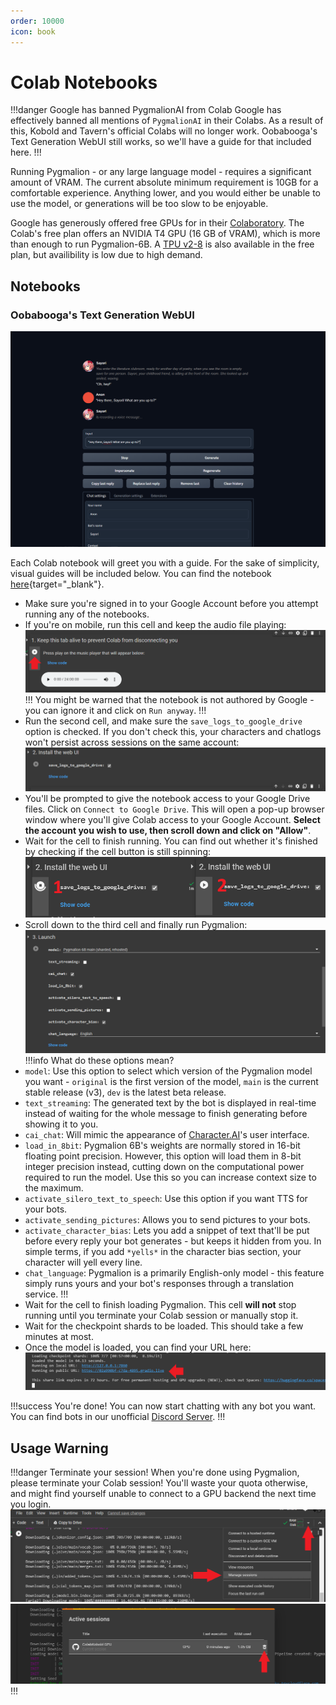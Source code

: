 ```yaml
---
order: 10000
icon: book
---
```


# Colab Notebooks

!!!danger Google has banned PygmalionAI from Colab
Google has effectively banned all mentions of `PygmalionAI` in their Colabs. As a result of this, Kobold and Tavern's official Colabs will no longer work. Oobabooga's Text Generation WebUI still works, so we'll have a guide for that included here.
!!!

Running Pygmalion - or any large language model - requires a significant amount of VRAM. The current absolute minimum requirement is 10GB for a comfortable experience. Anything lower, and you would either be unable to use the model, or generations will be too slow to be enjoyable. 

Google has generously offered free GPUs for in their [Colaboratory](https://colab.research.google.com). The Colab's free plan offers an NVIDIA T4 GPU (16 GB of VRAM), which is more than enough to run Pygmalion-6B. A [TPU v2-8](https://en.wikipedia.org/wiki/Tensor_Processing_Unit) is also available in the free plan, but availibility is low due to high demand.

## Notebooks

### Oobabooga's Text Generation WebUI
![](/static/ooba-cloud1.PNG)

Each Colab notebook will greet you with a guide. For the sake of simplicity, visual guides will be included below. You can find the notebook [here](https://colab.research.google.com/github/oobabooga/AI-Notebooks/blob/main/Colab-TextGen-GPU.ipynb){target="_blank"}.

- Make sure you're signed in to your Google Account before you attempt running any of the notebooks.
- If you're on mobile, run this cell and keep the audio file playing:
![](/static/ooba-cloud.PNG)
!!!
You might be warned that the notebook is not authored by Google - you can ignore it and click on `Run anyway`.
!!!
- Run the second cell, and make sure the `save_logs_to_google_drive` option is checked. If you don't check this, your characters and chatlogs won't persist across sessions on the same account:
![](/static/ooba-cloud2.PNG)
- You'll be prompted to give the notebook access to your Google Drive files. Click on `Connect to Google Drive`. This will open a pop-up browser window where you'll give Colab access to your Google Account. **Select the account you wish to use, then scroll down and click on "Allow"**.
- Wait for the cell to finish running. You can find out whether it's finished by checking if the cell button is still spinning:
![](/static/ooba-cloud3.PNG)
- Scroll down to the third cell and finally run Pygmalion:
![](/static/ooba-cloud4.PNG)
!!!info What do these options mean?
- `model`: Use this option to select which version of the Pygmalion model you want - `original` is the first version of the model, `main` is the current stable release (v3), `dev` is the latest beta release.
- `text_streaming`: The generated text by the bot is displayed in real-time instead of waiting for the whole message to finish generating before showing it to you. 
- `cai_chat`: Will mimic the appearance of [Character.AI](https://beta.character.ai)'s user interface.
- `load_in_8bit`: Pygmalion 6B's weights are normally stored in 16-bit floating point precision. However, this option will load them in 8-bit integer precision instead, cutting down on the computational power required to run the model. Use this so you can increase context size to the maximum.
- `activate_silero_text_to_speech`: Use this option if you want TTS for your bots.
- `activate_sending_pictures`: Allows you to send pictures to your bots.
- `activate_character_bias`: Lets you add a snippet of text that'll be put before every reply your bot generates - but keeps it hidden from you. In simple terms, if you add `*yells*` in the character bias section, your character will yell every line.
- `chat_language`: Pygmalion is a primarily English-only model - this feature simply runs yours and your bot's responses through a translation service.
!!!
- Wait for the cell to finish loading Pygmalion. This cell **will not** stop running until you terminate your Colab session or manually stop it.
- Wait for the checkpoint shards to be loaded. This should take a few minutes at most. 
- Once the model is loaded, you can find your URL here:
![](/static/ooba-cloud5.PNG)

!!!success You're done!
You can now start chatting with any bot you want. You can find bots in our unofficial [Discord Server](https://discord.com/invite/pygmalionai).
!!!


## Usage Warning
!!!danger Terminate your session!
When you're done using Pygmalion, please terminate your Colab session! You'll waste your quota otherwise, and might find yourself unable to connect to a GPU backend the next time you login.
![](/static/cloud1.png)
![](/static/cloud2.png)
!!!